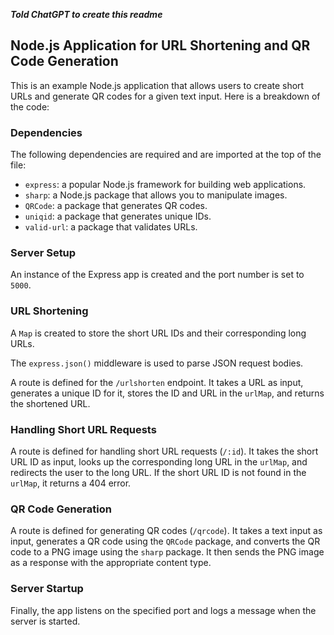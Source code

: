 **_Told ChatGPT to create this readme_**

## Node.js Application for URL Shortening and QR Code Generation

This is an example Node.js application that allows users to create short URLs and generate QR codes for a given text input. Here is a breakdown of the code:

### Dependencies

The following dependencies are required and are imported at the top of the file:

- `express`: a popular Node.js framework for building web applications.
- `sharp`: a Node.js package that allows you to manipulate images.
- `QRCode`: a package that generates QR codes.
- `uniqid`: a package that generates unique IDs.
- `valid-url`: a package that validates URLs.

### Server Setup

An instance of the Express app is created and the port number is set to `5000`.

### URL Shortening

A `Map` is created to store the short URL IDs and their corresponding long URLs.

The `express.json()` middleware is used to parse JSON request bodies.

A route is defined for the `/urlshorten` endpoint. It takes a URL as input, generates a unique ID for it, stores the ID and URL in the `urlMap`, and returns the shortened URL.

### Handling Short URL Requests

A route is defined for handling short URL requests (`/:id`). It takes the short URL ID as input, looks up the corresponding long URL in the `urlMap`, and redirects the user to the long URL. If the short URL ID is not found in the `urlMap`, it returns a 404 error.

### QR Code Generation

A route is defined for generating QR codes (`/qrcode`). It takes a text input as input, generates a QR code using the `QRCode` package, and converts the QR code to a PNG image using the `sharp` package. It then sends the PNG image as a response with the appropriate content type.

### Server Startup

Finally, the app listens on the specified port and logs a message when the server is started.
